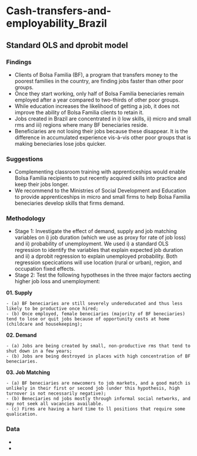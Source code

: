 # Cash-transfers-and-employability_Brazil
## Standard OLS and dprobit model

### Findings
- Clients of Bolsa Familia (BF), a program that transfers money to the poorest families in the country, are finding jobs faster than other poor groups.
- Once they start working, only half of Bolsa Familia beneciaries remain employed after a year compared to two-thirds of other poor groups. 
- While education increases the likelihood of getting a job, it does not improve the ability of Bolsa Familia clients to retain it.
- Jobs created in Brazil are concentrated in i) low skills, ii) micro and small rms and iii) regions where many BF beneciaries reside. 
- Beneficiaries are not losing their jobs because these disappear. It is the difference in accumulated experience vis-à-vis other poor groups that is making beneciaries lose jobs quicker.

### Suggestions
- Complementing classroom training with apprenticeships would enable Bolsa Familia recipients to put recently acquired skills into practice and keep their jobs
longer. 
- We recommend to the Ministries of Social Development and Education to provide apprenticeships in micro and small firms to help
Bolsa Familia beneciaries develop skills that firms demand. 

### Methodology
- Stage 1: Investigate the effect of demand, supply and job matching variables on i) job duration (which we use as proxy for rate of job loss) and ii) probability of unemployment. We used i) a standard OLS regression to identify the variables that explain expected job duration and ii) a dprobit regression to explain unemployed
probability. Both regression specications will use location (rural or urban), region, and occupation fixed effects.
- Stage 2: Test the following hypotheses in the three major factors aecting higher job loss and unemployment:

**01. Supply**

    - (a) BF beneciaries are still severely undereducated and thus less likely to be productive once hired;
    - (b) Once employed, female beneciaries (majority of BF beneciaries) tend to lose or quit jobs because of opportunity costs at home (childcare and housekeeping);

**02. Demand**

    - (a) Jobs are being created by small, non-productive rms that tend to shut down in a few years;
    - (b) Jobs are being destroyed in places with high concentration of BF beneciaries.

**03. Job Matching**

    - (a) BF beneciaries are newcomers to job markets, and a good match is unlikely in their first or second job (under this hypothesis, high turnover is not necessarily negative);
    - (b) Beneciaries nd jobs mostly through informal social networks, and may not seek all vacancies available.
    - (c) Firms are having a hard time to ll positions that require some qualication.

### Data
-
-
